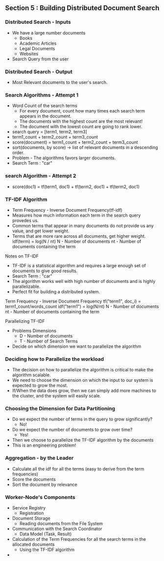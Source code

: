 ## Section 5 : Building Distributed Document Search

### Distributed Search - Inputs
- We have a large number documents
    - Books
    - Academic Articles
    - Legal Documents
    - Websites
- Search Query from the user

### Distributed Search - Output
- Most Relevant documents to the user's search.

### Search Algorithms - Attempt 1
- Word Count of the search terms
    - For every document, count how many times each search term appears in the document.
    - The documents with the highest count are the most relevant!
    - The document with the lowest count are going to rank lower.
- search query = [term1, term2, term3]
- term1_count + term2_count + term3_count
- score(document) = term1_count + term2_count + term3_count
- sort(documents, by score) -> list of relevant documents in a descending order.
- Problem - The algorithms favors larger documents.
- Search Term : "car"

### search Algorithm - Attempt 2
- score(doc1) = tf(term1, doc1) + tf(term2, doc1) + tf(term2, doc1)
  
### TF-IDF Algorithm
- Term Frequency - Inverse Document Frequency(tf-idf)
- Measures how much information each term in the search query provedes us. 
- Common terms that appear in many documents do not provide us any value, and get lower weight.
- Terms that are more rare across all documents, get higher weight.
 idf(term) = log(N / nt)
    N - Number of documents
    nt - Number of documents containing the term

Notes on TF-IDF
- TF-IDF is a statistical algorithm and requires a large enough set of documents to give good results.
- Search Term : "car"
- The algorithm works well with high number of documents and is highly parallelizable.
- Perfect fit for building a distributed system.

Term Frequency - Inverse Document Frequency
 tf("term1", doc_i) = term1_count/words_count
 idf("term1") = log(N/nt)
    N - Number of documents
    nt - Number of documents containing the term

Parallelizing TF-IDF
- Problems Dimensions
    - D - Number of documents
    - T - Number of Search Terms
- Decide on which dimension we want to parallelize the algorithm

### Deciding how to Parallelize the workload
- The decision on how to parallelize the algorithm is critical to make the algorithm scalable.
- We need to choose the dimension on which the input to our system is expected to grow the most.
- If/When the data does grow, then we can simply add more machines to the cluster, and the system will easily scale.

### Choosing the Dimension for Data Partitioning
- Do we expect the number of terms in the query to grow significantly?
    - No!
- Do we expect the number of documents to grow over time?
  - Yes!
- Then we choose to parallelize the TF-IDF algorithm by the documents
- This is an engineering problem!

### Aggregation - by the Leader
- Calculate all the idf for all the terms (easy to derive from the term frequencies)
- Score the documents
- Sort the document by relevance

### Worker-Node's Components
- Service Registry 
  - Registration
- Document Storage
  - Reading documents from the File System
- Communication with the Search Coordinator
  - Data Model (Task, Result)
- Calculation of the Term Frequencies for all the search terms in the allocated documents
  - Using the TF-IDF algorithm
- 